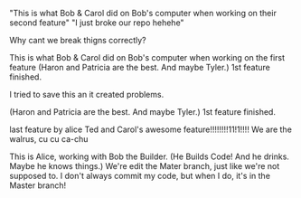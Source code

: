 "This is what Bob & Carol did on Bob's computer when working on their second feature"
"I just broke our repo hehehe"


Why cant we break thigns correctly?


This is what Bob & Carol did on Bob's computer when working on the first feature
(Haron and Patricia are the best. And maybe Tyler.)
1st feature finished.

I tried to save this an it created problems.

(Haron and Patricia are the best. And maybe Tyler.)
1st feature finished.


last feature by alice
Ted and Carol's awesome feature!!!!!!!!11!1!!!!
We are the walrus, cu cu ca-chu


This is Alice, working with Bob the Builder. (He Builds Code! And he drinks. Maybe he knows things.) We're edit the Mater branch, just like we're not supposed to.
I don't always commit my code, but when I do, it's in the Master branch!


